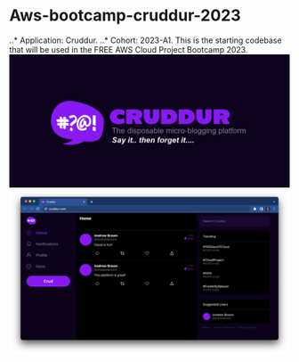 # Aws-bootcamp-cruddur-2023
..* Application: Cruddur.
..* Cohort: 2023-A1.
This is the starting codebase that will be used in the FREE AWS Cloud Project Bootcamp 2023.
![](journals/assets/cruddur-banner.jpg)
![](journals/assets/cruddur-screenshot.png)

